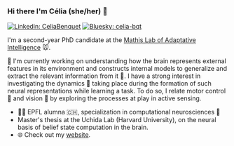 ### Hi there I'm Célia (she/her) 👋 

[![Linkedin: CeliaBenquet](https://img.shields.io/badge/-CeliaBenquet-blue?style=flat-square&logo=Linkedin&logoColor=white&link=https://www.linkedin.com/in/ghazi-khan/)](https://www.linkedin.com/in/celiabenquet/)
[![Bluesky: celia-bqt](https://img.shields.io/badge/Bluesky-celia__bqt-blue?style=flat-square&logo=data:image/png;base64,<BASE64_ENCODED_IMAGE>)](https://bsky.app/profile/celia-bqt.bsky.social)


I'm a second-year PhD candidate at the [Mathis Lab of Adaptative Intelligence](http://www.mackenziemathislab.org/) 🐭. 

🔭 I'm currently working on understanding how the brain represents external features in its environment and constructs internal models to generalize and extract the relevant information from it 🧩. I have a strong interest in investigating the dynamics 💫 taking place during the formation of such neural representations while learning a task. To do so, I relate motor control 💪 and vision 👀 by exploring the processes at play in active sensing.

- 👩‍🎓 EPFL alumna 🇨🇭, specialization in computational neurosciences 🧠
- Master's thesis at the Uchida Lab (Harvard University), on the neural basis of belief state computation in the brain.
- 🌐 Check out my [website](https://celiabenquet.netlify.app/).

<!--
**CeliaBenquet/CeliaBenquet** is a ✨ _special_ ✨ repository because its `README.md` (this file) appears on your GitHub profile.

Here are some ideas to get you started:

- 🔭 I’m currently working on ...
- 🌱 I’m currently learning ...
- 👯 I’m looking to collaborate on ...
- 🤔 I’m looking for help with ...
- 💬 Ask me about ...
- 📫 How to reach me: ...
- 😄 Pronouns: ...
- ⚡ Fun fact: ...
-->

 <!-- ![Anurag's GitHub stats](https://github-readme-stats-git-masterrstaa-rickstaa.vercel.app/api?username=Neclow&count_private=true)" --->

<!-- ![Top Langs](https://github-readme-stats.vercel.app/api/top-langs/?username=CeliaBenquet&layout=compact&hide=m&size_weight=0.5&count_weight=0.5)

<!---
